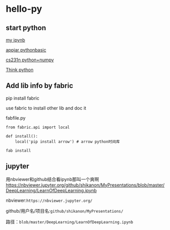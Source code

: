 # hello-py

## start python

[my ipynb](https://nbviewer.jupyter.org/github/East196/hello-py/blob/master/hello_py.ipynb)

[appjar pythonbasic](http://appjar.info/pythonBasics/)

[cs231n python+numpy](http://cs231n.github.io/python-numpy-tutorial/)

[Think python](http://greenteapress.com/thinkpython/html/index.html)

## Add lib info by fabric

pip install fabric

use fabric to install other lib and doc it

fabfile.py

```
from fabric.api import local

def install():
    local('pip install arrow') # arrow python时间库
```

`fab install`

## jupyter

用nbviewer和github结合看ipynb那叫一个爽啊 <https://nbviewer.jupyter.org/github/shikanon/MyPresentations/blob/master/DeepLearning/LearnOfDeepLearning.ipynb>

nbviewer:`https://nbviewer.jupyter.org/`

github/用户名/项目名:`github/shikanon/MyPresentations/`

路径：`blob/master/DeepLearning/LearnOfDeepLearning.ipynb`
